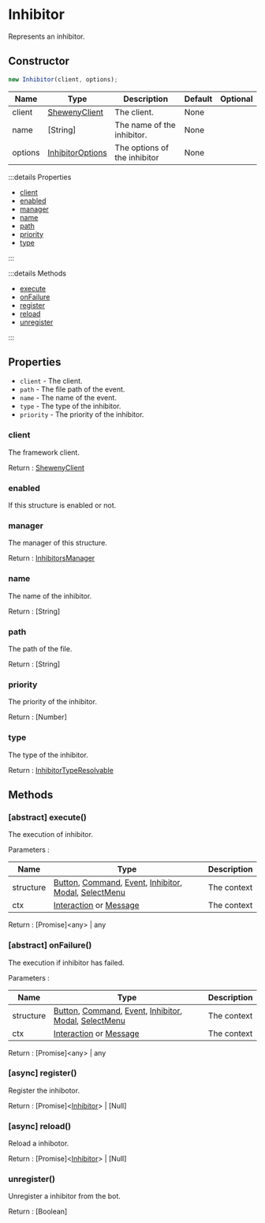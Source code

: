 # Inhibitor

Represents an inhibitor.

## Constructor

```js [Javascript CJS]
new Inhibitor(client, options);
```

| Name    | Type                                               | Description                  | Default | Optional |
| ------- | -------------------------------------------------- | ---------------------------- | ------- | -------- |
| client  | [ShewenyClient](../classes/ShewenyClient.md)       | The client.                  | None    |          |
| name    | [String]                                           | The name of the inhibitor.   | None    |          |
| options | [InhibitorOptions](../typedef/InhibitorOptions.md) | The options of the inhibitor | None    |          |

:::details Properties

- [client](#client)
- [enabled](#enabled)
- [manager](#manager)
- [name](#name)
- [path](#path)
- [priority](#priority)
- [type](#type)

:::

:::details Methods

- [execute](#abstract-execute)
- [onFailure](#abstract-onfailure)
- [register](#async-register)
- [reload](#async-reload)
- [unregister](#unregister)

:::

## Properties

- `client` - The client.
- `path` - The file path of the event.
- `name` - The name of the event.
- `type` - The type of the inhibitor.
- `priority` - The priority of the inhibitor.

### client

The framework client.

Return : [ShewenyClient](../client/ShewenyClient.md)

### enabled

If this structure is enabled or not.

### manager

The manager of this structure.

Return : [InhibitorsManager](../managers/InhibitorsManager.md)

### name

The name of the inhibitor.

Return : [String]

### path

The path of the file.

Return : [String]

### priority

The priority of the inhibitor.

Return : [Number]

### type

The type of the inhibitor.

Return : [InhibitorTypeResolvable](../typedef/InhibitorOptions.md#inhibitortyperesolvable)

## Methods

### [abstract] execute()

The execution of inhibitor.

Parameters :

| Name      | Type                                                                                                                                                                                                                         | Description |
| --------- | ---------------------------------------------------------------------------------------------------------------------------------------------------------------------------------------------------------------------------- | ----------- |
| structure | [Button](../structures/Button.md), [Command](../structures/Command.md), [Event](../structures/Event.md), [Inhibitor](../structures/Inhibitor.md), [Modal](../structures/Modal.md), [SelectMenu](../structures/SelectMenu.md) | The context |
| ctx       | [Interaction](https://discord.js.org/#/docs/main/stable/class/Interaction) or [Message](https://discord.js.org/#/docs/main/stable/class/Message)                                                                             | The context |

Return : [Promise]\<any> | any

### [abstract] onFailure()

The execution if inhibitor has failed.

Parameters :

| Name      | Type                                                                                                                                                                                                                         | Description |
| --------- | ---------------------------------------------------------------------------------------------------------------------------------------------------------------------------------------------------------------------------- | ----------- |
| structure | [Button](../structures/Button.md), [Command](../structures/Command.md), [Event](../structures/Event.md), [Inhibitor](../structures/Inhibitor.md), [Modal](../structures/Modal.md), [SelectMenu](../structures/SelectMenu.md) | The context |
| ctx       | [Interaction](https://discord.js.org/#/docs/main/stable/class/Interaction) or [Message](https://discord.js.org/#/docs/main/stable/class/Message)                                                                             | The context |

Return : [Promise]\<any> | any

### [async] register()

Register the inhibotor.

Return : [Promise]\<[Inhibitor](./Inhibitor.md)> | [Null]

### [async] reload()

Reload a inhibotor.

Return : [Promise]\<[Inhibitor](./Inhibitor.md)> | [Null]

### unregister()

Unregister a inhibitor from the bot.

Return : [Boolean]
